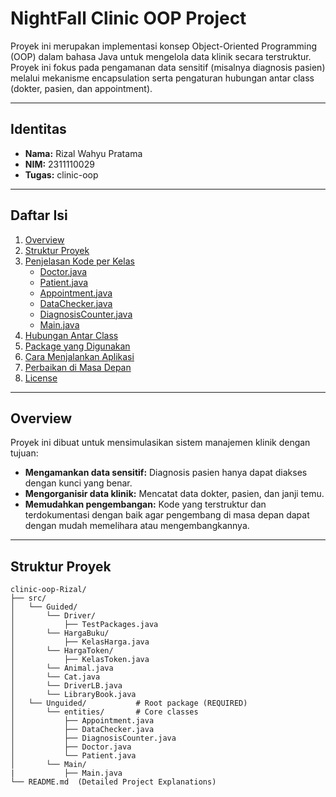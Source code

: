# NightFall Clinic OOP Project

Proyek ini merupakan implementasi konsep Object-Oriented Programming (OOP) dalam bahasa Java untuk mengelola data klinik secara terstruktur. Proyek ini fokus pada pengamanan data sensitif (misalnya diagnosis pasien) melalui mekanisme encapsulation serta pengaturan hubungan antar class (dokter, pasien, dan appointment).

---

## Identitas
- **Nama:** Rizal Wahyu Pratama  
- **NIM:** 2311110029  
- **Tugas:** clinic-oop

---

## Daftar Isi
1. [Overview](#overview)
2. [Struktur Proyek](#struktur-proyek)
3. [Penjelasan Kode per Kelas](#penjelasan-kode-per-kelas)
   - [Doctor.java](#1-doktorjava)
   - [Patient.java](#2-patientjava)
   - [Appointment.java](#3-appointmentjava)
   - [DataChecker.java](#4-datacheckerjava)
   - [DiagnosisCounter.java](#5-diagnosiscounterjava)
   - [Main.java](#6-mainjava)
4. [Hubungan Antar Class](#hubungan-antar-class)
5. [Package yang Digunakan](#package-yang-digunakan)
6. [Cara Menjalankan Aplikasi](#cara-menjalankan-aplikasi)
7. [Perbaikan di Masa Depan](#perbaikan-di-masa-depan)
8. [License](#license)

---

## Overview
Proyek ini dibuat untuk mensimulasikan sistem manajemen klinik dengan tujuan:
- **Mengamankan data sensitif:** Diagnosis pasien hanya dapat diakses dengan kunci yang benar.
- **Mengorganisir data klinik:** Mencatat data dokter, pasien, dan janji temu.
- **Memudahkan pengembangan:** Kode yang terstruktur dan terdokumentasi dengan baik agar pengembang di masa depan dapat dengan mudah memelihara atau mengembangkannya.

---

## Struktur Proyek
```
clinic-oop-Rizal/
├── src/
│   └── Guided/
│       └── Driver/
│           ├── TestPackages.java
│       └── HargaBuku/
│           ├── KelasHarga.java
│       └── HargaToken/
│           ├── KelasToken.java
│       └── Animal.java
│       └── Cat.java
│       └── DriverLB.java
│       └── LibraryBook.java
│   └── Unguided/           # Root package (REQUIRED)
│       └── entities/       # Core classes
│           ├── Appointment.java
│           ├── DataChecker.java
│           ├── DiagnosisCounter.java
│           ├── Doctor.java
│           └── Patient.java
│       └── Main/
|           ├── Main.java
└── README.md  (Detailed Project Explanations)
```


